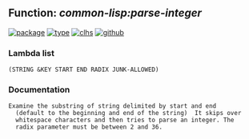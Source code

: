 ## Function: ***common-lisp:parse-integer***
[![package](https://img.shields.io/badge/Package-COMMON--LISP-5f9ea0.svg?style=social&colorA=999999)](../) [![type](https://img.shields.io/badge/Type-Function-5f9ea0.svg?style=social&colorA=999999)](../#function) [![clhs](https://img.shields.io/badge/CLHS-PARSE--INTEGER-5f9ea0.svg?style=social&colorA=999999)](http://www.lispworks.com/documentation/HyperSpec/Body/f_parse_.htm) [![github](https://img.shields.io/badge/GitHub-View_the_source-5f9ea0.svg?style=social&colorA=999999&logo=github)](https://github.com/sbcl/sbcl/blob/master/src/code/reader.lisp/) 
### Lambda list
```
(STRING &KEY START END RADIX JUNK-ALLOWED)
```
### Documentation
```
Examine the substring of string delimited by start and end
  (default to the beginning and end of the string)  It skips over
  whitespace characters and then tries to parse an integer. The
  radix parameter must be between 2 and 36.
```
